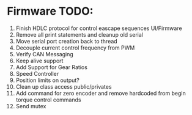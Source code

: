 # Firmware TODO:
1.  Finish HDLC protocol for control eascape sequences UI/Firmware
2.  Remove all print statements and cleanup old serial
3.  Move serial port creation back to thread
4.  Decouple current control frequency from PWM
5.  Verify CAN Messaging
6.  Keep alive support
7. Add Support for Gear Ratios
8. Speed Controller
9. Position limits on output?
10. Clean up class access public/privates
11. Add command for zero encoder and remove hardcoded from begin torque control commands
12. Send mutex